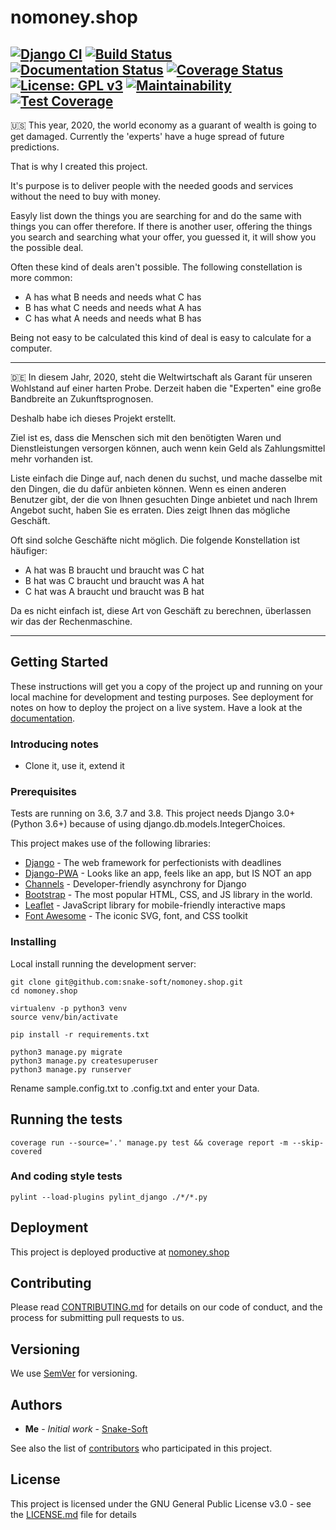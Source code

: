 # nomoney.shop
[![Django CI](https://github.com/snake-soft/nomoney.shop/workflows/Django%20CI/badge.svg)](https://github.com/snake-soft/nomoney.shop/actions)
[![Build Status](https://travis-ci.org/snake-soft/nomoney.shop.svg?branch=master)](https://travis-ci.org/snake-soft/nomoney.shop)
[![Documentation Status](https://readthedocs.org/projects/nomoneyshop/badge/?version=latest)](https://nomoneyshop.readthedocs.io/en/latest/?badge=latest)
[![Coverage Status](https://coveralls.io/repos/github/snake-soft/nomoney.shop/badge.svg?branch=master)](https://coveralls.io/github/snake-soft/nomoney.shop?branch=master)
[![License: GPL v3](https://img.shields.io/badge/License-GPLv3-blue.svg)](https://www.gnu.org/licenses/gpl-3.0)
[![Maintainability](https://api.codeclimate.com/v1/badges/838b5214d991a99b3e9b/maintainability)](https://codeclimate.com/github/snake-soft/nomoney.shop/maintainability)
[![Test Coverage](https://api.codeclimate.com/v1/badges/838b5214d991a99b3e9b/test_coverage)](https://codeclimate.com/github/snake-soft/nomoney.shop/test_coverage)
---
:us: This year, 2020, the world economy as a guarant of wealth is going to get damaged.
Currently the 'experts' have a huge spread of future predictions.

That is why I created this project.

It's purpose is to deliver people with the needed goods and services without the need to buy with money.

Easyly list down the things you are searching for and do the same with things you can offer therefore.
If there is another user, offering the things you search and searching what your offer, you guessed it, it will show you the possible deal.

Often these kind of deals aren't possible.
The following constellation is more common:
- A has what B needs and needs what C has
- B  has what C needs and needs what A has
- C  has what A needs and needs what B has

Being not easy to be calculated this kind of deal is easy to calculate for a computer.

---
:de: In diesem Jahr, 2020, steht die Weltwirtschaft als Garant für unseren Wohlstand auf einer harten Probe. Derzeit haben die "Experten" eine große Bandbreite an Zukunftsprognosen.

Deshalb habe ich dieses Projekt erstellt.

Ziel ist es, dass die Menschen sich mit den benötigten Waren und Dienstleistungen versorgen können, auch wenn kein Geld als Zahlungsmittel mehr vorhanden ist. 

Liste einfach die Dinge auf, nach denen du suchst, und mache dasselbe mit den Dingen, die du dafür anbieten können.
Wenn es einen anderen Benutzer gibt, der die von Ihnen gesuchten Dinge anbietet und nach Ihrem Angebot sucht, haben Sie es erraten. Dies zeigt Ihnen das mögliche Geschäft.

Oft sind solche Geschäfte nicht möglich. Die folgende Konstellation ist häufiger:
- A hat was B braucht und braucht was C hat
- B hat was C braucht und braucht was A hat
- C hat was A braucht und braucht was B hat

Da es nicht einfach ist, diese Art von Geschäft zu berechnen, überlassen wir das der Rechenmaschine.


---
## Getting Started
These instructions will get you a copy of the project up and running on your local machine for development and testing purposes. See deployment for notes on how to deploy the project on a live system.
Have a look at the [documentation](https://nomoneyshop.readthedocs.io/en/latest/).

### Introducing notes
- Clone it, use it, extend it


### Prerequisites
Tests are running on 3.6, 3.7 and 3.8.
This project needs Django 3.0+ (Python 3.6+) because of using django.db.models.IntegerChoices.

This project makes use of the following libraries:
* [Django](https://github.com/django/django/) - The web framework for perfectionists with deadlines
* [Django-PWA](https://github.com/silviolleite/django-pwa/) - Looks like an app, feels like an app, but IS NOT an app
* [Channels](https://github.com/django/channels/) - Developer-friendly asynchrony for Django 
* [Bootstrap](https://github.com/twbs/bootstrap/) - The most popular HTML, CSS, and JS library in the world.
* [Leaflet](https://github.com/Leaflet/Leaflet/) - JavaScript library for mobile-friendly interactive maps
* [Font Awesome](https://github.com/FortAwesome/Font-Awesome/) -  The iconic SVG, font, and CSS toolkit 

### Installing
Local install running the development server:
```
git clone git@github.com:snake-soft/nomoney.shop.git
cd nomoney.shop

virtualenv -p python3 venv
source venv/bin/activate

pip install -r requirements.txt

python3 manage.py migrate
python3 manage.py createsuperuser
python3 manage.py runserver
```

Rename sample.config.txt to .config.txt and enter your Data.


## Running the tests
```
coverage run --source='.' manage.py test && coverage report -m --skip-covered
```



### And coding style tests
```
pylint --load-plugins pylint_django ./*/*.py
```


## Deployment
This project is deployed productive at [nomoney.shop](https://nomoney.shop)


## Contributing
Please read [CONTRIBUTING.md](https://gist.github.com/PurpleBooth/b24679402957c63ec426) for details on our code of conduct, and the process for submitting pull requests to us.


## Versioning
We use [SemVer](http://semver.org/) for versioning.


## Authors
* **Me** - *Initial work* - [Snake-Soft](https://github.com/snake-soft)

See also the list of [contributors](https://github.com/snake-soft/nomoney.shop/graphs/contributors) who participated in this project.


## License
This project is licensed under the GNU General Public License v3.0 - see the [LICENSE.md](LICENSE.md) file for details
